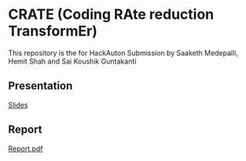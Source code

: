 # CRATE (Coding RAte reduction TransformEr)
This repository is the for HackAuton Submission by Saaketh Medepalli, Hemit Shah and Sai Koushik Guntakanti

## Presentation
[Slides](AutonHack_Presentation.pdf)

## Report
[Report.pdf](Your_Paper.pdf)
